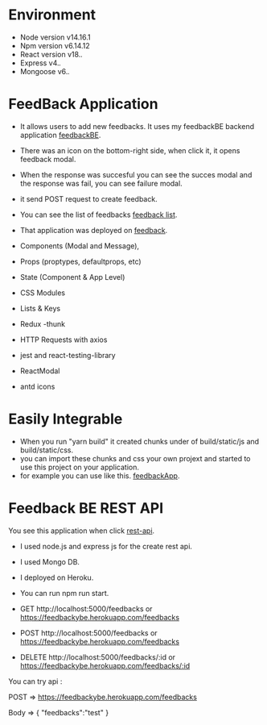 # Environment
  - Node version v14.16.1
  - Npm version v6.14.12
  - React version v18.*.*
  - Express v4.*.*
  - Mongoose v6.*.*
  

# FeedBack Application 

- It allows users to add new feedbacks. It uses my feedbackBE backend application [feedbackBE](https://github.com/xbsonmez/feedbackyBE).
- There was an icon on the bottom-right side, when click it, it opens feedback modal.
- When the response was succesful you can see the succes modal and the response was fail, you can see failure modal.
- it send POST request to create feedback.
- You can see the list of feedbacks [feedback list](https://feedbackybe.herokuapp.com/).  
- That application was deployed on [feedback](https://xbsonmez.github.io/feedback/).   


- Components (Modal and Message),
- Props (proptypes, defaultprops, etc)
- State (Component & App Level)
- CSS Modules
- Lists & Keys
- Redux -thunk
- HTTP Requests with axios 
- jest and react-testing-library
- ReactModal
- antd icons


# Easily Integrable

 - When you run "yarn build"  it created chunks under of build/static/js and build/static/css.
 - you can import these chunks and css your own projext and started to use this project on your application.
 - for example you can use like this. [feedbackApp](https://github.com/xbsonmez/feedback/tree/master/dist).

# Feedback BE  REST API 

You see this application when click [rest-api](https://github.com/xbsonmez/feedbackyBE). 

- I used node.js and express js for the create rest api.
- I used Mongo DB. 
- I deployed on Heroku.


- You can run npm run start.
- GET  http://localhost:5000/feedbacks  or https://feedbackybe.herokuapp.com/feedbacks 
- POST http://localhost:5000/feedbacks  or https://feedbackybe.herokuapp.com/feedbacks 
- DELETE http://localhost:5000/feedbacks/:id or https://feedbackybe.herokuapp.com/feedbacks/:id

You can try api :

POST => https://feedbackybe.herokuapp.com/feedbacks 

Body => 
{
    "feedbacks":"test"
}


  


